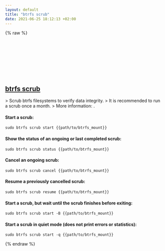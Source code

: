 ```yaml
---
layout: default
title: "btrfs scrub"
date: 2021-06-25 18:12:13 +02:00
---
```

{% raw %}
<h2 id="btrfs-scrub">
  <a href="/en/linux/btrfs-scrub.html">btrfs scrub</a> <a href="#btrfs-scrub"><svg class="icon">
    <use href="/assets/images/unicode_sprite.svg#link" />
  </svg></a>
</h2>
> Scrub btrfs filesystems to verify data integrity.
> It is recommended to run a scrub once a month.
> More information: <https://btrfs.wiki.kernel.org/index.php/Manpage/btrfs-scrub>.

#### Start a scrub:
```shell
sudo btrfs scrub start {{path/to/btrfs_mount}}
```
#### Show the status of an ongoing or last completed scrub:
```shell
sudo btrfs scrub status {{path/to/btrfs_mount}}
```
#### Cancel an ongoing scrub:
```shell
sudo btrfs scrub cancel {{path/to/btrfs_mount}}
```
#### Resume a previously cancelled scrub:
```shell
sudo btrfs scrub resume {{path/to/btrfs_mount}}
```
#### Start a scrub, but wait until the scrub finishes before exiting:
```shell
sudo btrfs scrub start -B {{path/to/btrfs_mount}}
```
#### Start a scrub in quiet mode (does not print errors or statistics):
```shell
sudo btrfs scrub start -q {{path/to/btrfs_mount}}
```
{% endraw %}